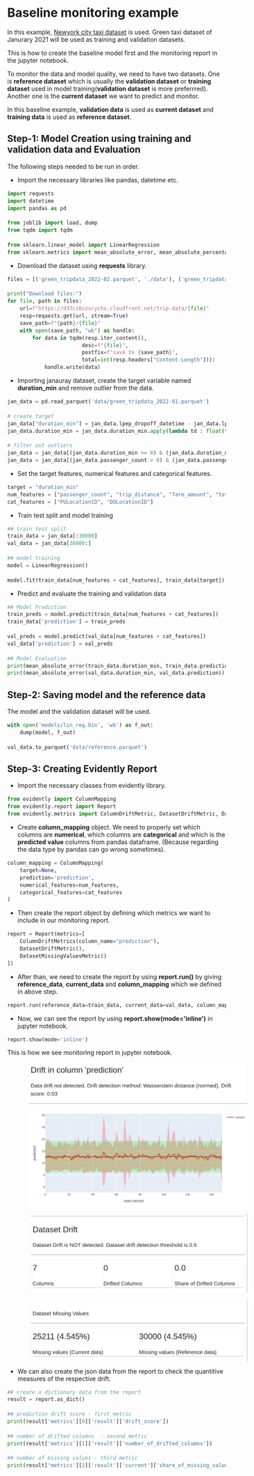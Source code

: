 # Baseline monitoring example

In this example, [Newyork city taxi dataset](https://www.nyc.gov/site/tlc/about/tlc-trip-record-data.page) is used. Green taxi dataset of Janurary 2021 will be used as training and validation datasets.

This is how to create the baseline model first and  the monitoring report in the jupyter notebook.

To monitor the data and model quality, we need to have two datasets. One is **reference dataset** which is usually the **validation dataset** or **training dataset**  used in model training(**validation dataset** is more preferrred). Another one is the **current dataset** we want to predict and monitor.

In this baseline example, **validation data** is used as **current dataset** and **training data** is used as **reference dataset**.

## Step-1: Model Creation using training and validation data and Evaluation

The following steps needed to be run in order.

- Import the necessary libraries like pandas, datetime etc.

```python
import requests
import datetime
import pandas as pd

from joblib import load, dump
from tqdm import tqdm

from sklearn.linear_model import LinearRegression
from sklearn.metrics import mean_absolute_error, mean_absolute_percentage_error
```

- Download the dataset using **requests** library.

```python
files = [('green_tripdata_2022-02.parquet', './data'), ('green_tripdata_2022-01.parquet', './data')]

print("Download files:")
for file, path in files:
    url=f"https://d37ci6vzurychx.cloudfront.net/trip-data/{file}"
    resp=requests.get(url, stream=True)
    save_path=f"{path}/{file}"
    with open(save_path, "wb") as handle:
        for data in tqdm(resp.iter_content(),
                        desc=f"{file}",
                        postfix=f"save to {save_path}",
                        total=int(resp.headers["Content-Length"])):
            handle.write(data)
```

- Importing janauray dataset, create the target variable named **duration_min** and  remove outlier from the data.

```python
jan_data = pd.read_parquet('data/green_tripdata_2022-01.parquet')

# create target
jan_data["duration_min"] = jan_data.lpep_dropoff_datetime - jan_data.lpep_pickup_datetime
jan_data.duration_min = jan_data.duration_min.apply(lambda td : float(td.total_seconds())/60)

# filter out outliers
jan_data = jan_data[(jan_data.duration_min >= 0) & (jan_data.duration_min <= 60)]
jan_data = jan_data[(jan_data.passenger_count > 0) & (jan_data.passenger_count <= 8)]
```

- Set the target features, numerical features and categorical features.

```python
target = "duration_min"
num_features = ["passenger_count", "trip_distance", "fare_amount", "total_amount"]
cat_features = ["PULocationID", "DOLocationID"]
```

- Train test split and model training 

```python
## train test split
train_data = jan_data[:30000]
val_data = jan_data[30000:]

## model training
model = LinearRegression()

model.fit(train_data[num_features + cat_features], train_data[target])
```

- Predict and evaluate the training and validation data

```python
## Model Prediction
train_preds = model.predict(train_data[num_features + cat_features])
train_data['prediction'] = train_preds

val_preds = model.predict(val_data[num_features + cat_features])
val_data['prediction'] = val_preds

## Model Evaluation
print(mean_absolute_error(train_data.duration_min, train_data.prediction))
print(mean_absolute_error(val_data.duration_min, val_data.prediction))
```

## Step-2: Saving model and  the reference data

The model and the validation dataset will be used.

```python
with open('models/lin_reg.bin', 'wb') as f_out:
    dump(model, f_out)

val_data.to_parquet('data/reference.parquet')
```

## Step-3: Creating Evidently Report

- Import the necessary classes from evidently library.
```python
from evidently import ColumnMapping
from evidently.report import Report
from evidently.metrics import ColumnDriftMetric, DatasetDriftMetric, DatasetMissingValuesMetric
```

- Create **column_mapping** object. We need to properly set which columns are **numerical**, which columns are **categorical** and which is the **predicted value** columns from pandas dataframe. (Because regarding the data type by pandas can go wrong sometimes).

```python
column_mapping = ColumnMapping(
    target=None,
    prediction='prediction',
    numerical_features=num_features,
    categorical_features=cat_features
)
```

- Then create the report object by defining which metrics we want to include in our monitoring report.

```python
report = Report(metrics=[
    ColumnDriftMetrics(column_name="prediction"),
    DatasetDriftMetric(),
    DatasetMissingValuesMetric()
])
```

- After than, we need to create the report by using **report.run()** by giving **reference_data**, **current_data** and **column_mapping**  which we defined in above step.

```python
report.run(reference_data=train_data, current_data=val_data, column_mapping=column_mapping)
```

- Now, we can see the report by using **report.show(mode='inline')** in jupyter notebook.
```python
report.show(mode='inline')
```

This is how we see monitoring report in jupyter notebook.

<img src="img/prediction_drift_1.png" alt="Prediction drift" style="vertical-align:middle;margin:0px 50px">

<img src="img/prediction_drift_2.png" alt="Prediction drift" title="Prediction Drift" style="vertical-align:middle;margin:0px 50px"><br>

<img src="img/dataset_drift.png" alt="Dataset drift" title="Dataset Drift" style="vertical-align:middle;margin:0px 50px"> <br>

<img src="img/missing_values.png" alt="Missing values" title="Missing Values Drift" style="vertical-align:middle;margin:0px 50px"><br>

- We can also create the json data from the report to check the quantitive measures of the respective drift.

```python
## create a dictionary data from the report
result = report.as_dict()

## prediction drift score - first metric
print(result['metrics'][0]['result']['drift_score'])

## number of drifted columns  - second metric
print(result['metrics'][1]['result']['number_of_drifted_columns'])

## number of missing values - third metric
print(result['metrics'][2]['result']['current']['share_of_missing_values'])
```







